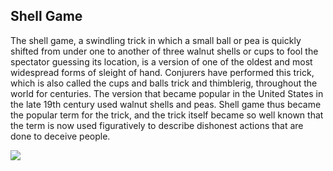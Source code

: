 ## Shell Game

The shell game, a swindling trick in which a small ball or pea is quickly shifted from under one to another of three walnut shells or cups to fool the spectator guessing its location, is a version of one of the oldest and most widespread forms of sleight of hand. Conjurers have performed this trick, which is also called the cups and balls trick and thimblerig, throughout the world for centuries. The version that became popular in the United States in the late 19th century used walnut shells and peas. Shell game thus became the popular term for the trick, and the trick itself became so well known that the term is now used figuratively to describe dishonest actions that are done to deceive people.

![](image/shell)
